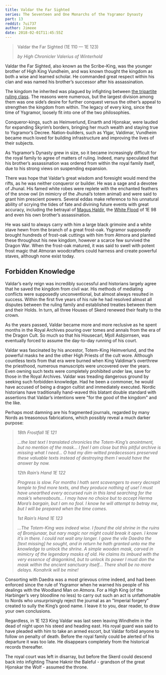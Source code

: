 ```yaml
---
title: Valdar the Far Sighted
series: The Seventeen and One Monarchs of the Ysgramor Dynasty
part: 13
reddit: 7ui737
author: Jimeee
date: 2018-02-01T11:45:55Z
---
```


> Valdar the Far Sighted (1E 110 — 1E 123)
>
> _by High Chronicler Valerius of Winterhold_

Valdar the Far Sighted, also known as the Scribe-King, was the younger brother
of High King Vundheim, and was known thought the kingdom as both a wise and
learned scholar. He commanded great respect within his clan and was named his
brother’s successor after his assassination.

The kingdom he inherited was plagued by infighting between [the tripartite
ruling class][0]. The reasons were numerous, but the largest division among them
was one side’s desire for further conquest versus the other’s appeal to
strengthen the kingdom from within. The legacy of every king, since the time of
Ysgramor, loosely fit into one of the two philosophies.

Conqueror-kings, such as Heimverlund, Einarth and Hjonskar, were lauded for
expanding Skyrim’s borders, bringing her much wealth and staying true to
Ysgramor’s Decree. Nation-builders, such as Ylgar, Valdimar, Vundheim became
much loved for building infrastructure and improving the lives of their
subjects.

As Ysgramor’s Dynasty grew in size, so it became increasingly difficult for the
royal family to agree of matters of ruling. Indeed, many speculated that his
brother’s assassination was ordered from within the royal family itself, due to
his strong views on suspending expansion.

There was hope that Valdar’s great wisdom and foresight would mend the rifts, as
he was neither conqueror or builder. He was a sage and a devotee of Jhunal. His
famed white robes were replete with the enchanted feathers of the snow owl (in
mimicry of the Jhunal’s totem animal) and were said to grant him prescient
powers. Several eddas make reference to his unnatural ability of scrying the
tides of fate and divining future events with great accuracy, including the
betrayal of [Magus Haldir], the [White Flood] of 1E 98 and even his own
brother’s assassination.

He was said to always carry with him a large black grimoire and a white stave
hewn from the branch of a great frost-oak. Ysgramor supposedly brought hundreds
of frost-oak cuttings with him from Atmora and planted these throughout his new
kingdom, however a scarce few survived the Dragon War. When the frost-oak
matured, it was said to swell with potent frost magic that Atmoran woodcrafters
could harness and create powerful staves, although none exist today.

## Forbidden Knowledge

Valdar’s early reign was incredibly successful and historians largely agree that
he saved the kingdom from civil war. His methods of mediating conflicts were
supposedly unconventional, but almost always resulted in success. Within the
first five years of his rule he had resolved almost all disputes between the
ruling family and established treaties between them and their Holds. In turn,
all three Houses of Skerd renewed their fealty to the crown.

As the years passed, Valdar became more and more reclusive as he spent months in
the Royal Archives pouring over tomes and annals from the era of the Dragon
Cult. So much so that his Housecarl, Mjoll Asbjornsen, was eventually forced to
assume the day-to-day running of his court.

Valdar was fascinated by his ancestor, Totem-King Heimverlund, and the powerful
masks he and the other High Priests of the cult wore. Although countless texts
from that era were burned when King Valdimar’s overthrew the priesthood,
numerous manuscripts were uncovered over the years. Even owning such texts were
completely prohibited under law, save for those in the Royal Archives. Valdar
was treading dangerous ground by seeking such forbidden knowledge. Had he been a
commoner, he would have accused of being a dragon cultist and immediately
executed. Nordic historians have traditionally hand-waved this blatant double
standard with assertions that Valdar’s intentions were "for the good of the
kingdom" and the like.

Perhaps most damning are his fragmented journals, regarded by many Nords as
treasonous fabrications, which possibly reveal a much darker purpose:

> _18th Frostfall 1E 121_
>
> _…the last text I translated chronicles the Totem-King’s anointment, but no
> mention of the mask… I feel I am close but this pitiful archive is missing
> what I need… O had my dim-witted predecessors preserved these valuable texts
> instead of destroying them I would have the answer by now._
>
> _12th Rain’s Hand 1E 122_
>
> _Progress is slow. For months I hath sent scavengers to every decrepit temple
> to find more texts, and they produce nothing of use! I must have unearthed
> every accursed ruin in this land searching for the mask’s whereabouts… I may
> have no choice but to accept Herma Mora’s bargain, but I am no fool. I know he
> will attempt to betray me, but I will be prepared when the time comes._
>
> _1st Rain’s Hand 1E 123_
>
> _…The Totem-King was indeed wise. I found the old shrine in the ruins of
> Bromjunaar, but nary magic nor might could break it open. I know it’s in
> there. I could not wait any longer. I gave the vile Daedra the [text missing]
> he sought, and in return he hath granted unto me the knowledge to unlock the
> shrine. A simple wooden mask, carved in mimicry of the legendary masks of old.
> He claims its imbued with the very essence of dragonkind, but to unlock its
> power I must don the mask within the ancient sanctuary itself… There shall be
> no more delays. Konahrik will be mine!_

Consorting with Daedra was a most grievous crime indeed, and had been enforced
since the rule of Ysgramor when he warned his people of his dealings with the
Woodland Man on Atmora. For a High King (of the Harbinger’s very bloodline no
less) to carry out such an act is unfathomable to Nords who unsurprisingly
reject the journal as an "Imperial forgery" created to sully the King’s good
name. I leave it to you, dear reader, to draw your own conclusions.

Regardless, in 1E 123 King Valdar was last seen leaving Windhelm in the dead of
night upon his steed and heading east. His royal guard was said to have pleaded
with him to take an armed escort, but Valdar forbid anyone to follow on penalty
of death. Before the royal family could be alerted of his departure it was too
late. He disappears completely from the historical records thereafter.

The royal court was left in disarray, but before the Skerd could descend back
into infighting Thane Haknir the Baleful - grandson of the great Hjonskar the
Wolf - assumed the throne.

[Magus Haldir]: https://en.uesp.net/wiki/Skyrim:Halldir’s_Cairn
[White Flood]: https://en.uesp.net/wiki/Lore:White_River
[0]: https://en.uesp.net/wiki/User:Jimeee/Fiction/YsgramorDynasty#Family_Tree
